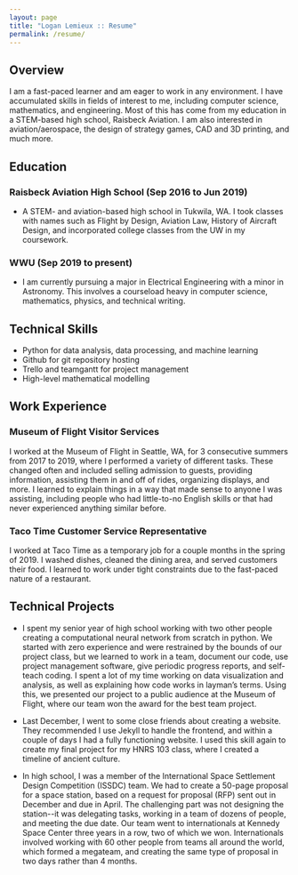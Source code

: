 ```yaml
---
layout: page
title: "Logan Lemieux :: Resume"
permalink: /resume/
---
```

## Overview

I am a fast-paced learner and am eager to work in any environment. I have accumulated skills in fields of interest to me, including computer science, mathematics, and engineering. Most of this has come from my education in a STEM-based high school, Raisbeck Aviation. I am also interested in aviation/aerospace, the design of strategy games, CAD and 3D printing, and much more.

## Education
### Raisbeck Aviation High School (Sep 2016 to Jun 2019)

- A STEM- and aviation-based high school in Tukwila, WA. I took classes with names such as Flight by Design, Aviation Law, History of Aircraft Design, and incorporated college classes from the UW in my coursework.

### WWU (Sep 2019 to present)

- I am currently pursuing a major in Electrical Engineering with a minor in Astronomy. This involves a courseload heavy in computer science, mathematics, physics, and technical writing.

## Technical Skills

- Python for data analysis, data processing, and machine learning
- Github for git repository hosting
- Trello and teamgantt for project management
- High-level mathematical modelling

## Work Experience
### Museum of Flight Visitor Services

I worked at the Museum of Flight in Seattle, WA, for 3 consecutive summers from 2017 to 2019, where I performed a variety of different tasks. These changed often and included selling admission to guests, providing information, assisting them in and off of rides, organizing displays, and more. I learned to explain things in a way that made sense to anyone I was assisting, including people who had little-to-no English skills or that had never experienced anything similar before.

### Taco Time Customer Service Representative

I worked at Taco Time as a temporary job for a couple months in the spring of 2019. I washed dishes, cleaned the dining area, and served customers their food. I learned to work under tight constraints due to the fast-paced nature of a restaurant.

## Technical Projects

- I spent my senior year of high school working with two other people creating a computational neural network from scratch in python. We started with zero experience and were restrained by the bounds of our project class, but we learned to work in a team, document our code, use project management software, give periodic progress reports, and self-teach coding. I spent a lot of my time working on data visualization and analysis, as well as explaining how code works in layman’s terms. Using this, we presented our project to a public audience at the Museum of Flight, where our team won the award for the best team project.

- Last December, I went to some close friends about creating a website. They recommended I use Jekyll to handle the frontend, and within a couple of days I had a fully functioning website. I used this skill again to create my final project for my HNRS 103 class, where I created a timeline of ancient culture.

- In high school, I was a member of the International Space Settlement Design Competition (ISSDC) team. We had to create a 50-page proposal for a space station, based on a request for proposal (RFP) sent out in December and due in April. The challenging part was not designing the station--it was delegating tasks, working in a team of dozens of people, and meeting the due date. Our team went to internationals at Kennedy Space Center three years in a row, two of which we won. Internationals involved working with 60 other people from teams all around the world, which formed a megateam, and creating the same type of proposal in two days rather than 4 months.
